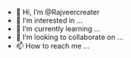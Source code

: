 - 👋 Hi, I’m @Rajveercreater
- 👀 I’m interested in ...
- 🌱 I’m currently learning ...
- 💞️ I’m looking to collaborate on ...
- 📫 How to reach me ...

<!---
Rajveercreater/Rajveercreater is a ✨ special ✨ repository because its `README.md` (this file) appears on your GitHub profile.
You can click the Preview link to take a look at your changes.
play games 
dyddtum
